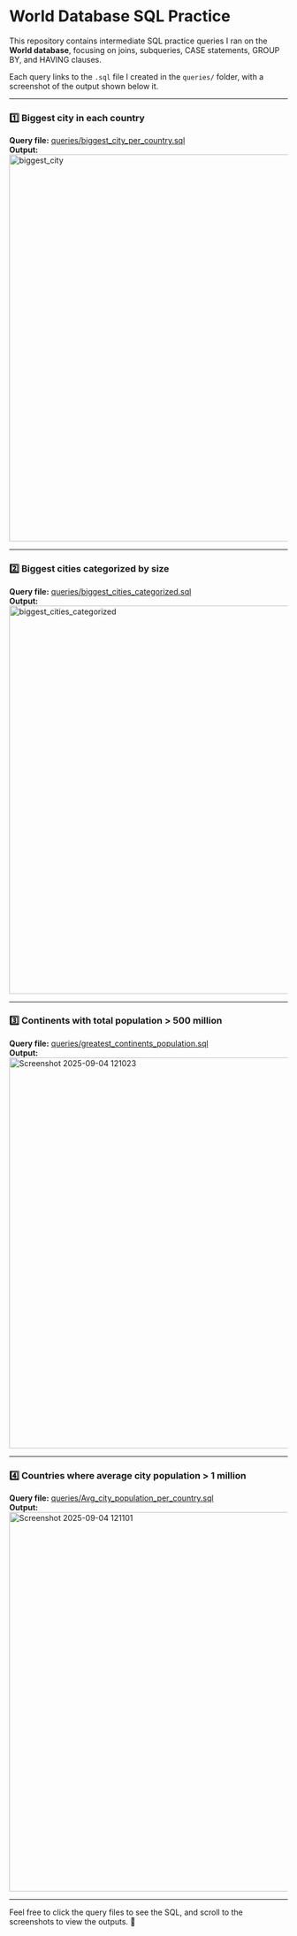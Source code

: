 # World Database SQL Practice

This repository contains intermediate SQL practice queries I ran on the **World database**, focusing on joins, subqueries, CASE statements, GROUP BY, and HAVING clauses.  

Each query links to the `.sql` file I created in the `queries/` folder, with a screenshot of the output shown below it.

---

### 1️⃣ Biggest city in each country
**Query file:** [queries/biggest_city_per_country.sql](queries/biggest_city_per_country.sql)  
**Output:**  
<img width="1915" height="700" alt="biggest_city" src="https://github.com/user-attachments/assets/b8479523-208e-4e97-8603-d5357e05f9af" />


---

### 2️⃣ Biggest cities categorized by size
**Query file:** [queries/biggest_cities_categorized.sql](queries/biggest_cities_categorized.sql)  
**Output:**  
<img width="1917" height="702" alt="biggest_cities_categorized" src="https://github.com/user-attachments/assets/fb73c1cc-b9ed-464d-b883-89ceffa80bdd" />

---

### 3️⃣ Continents with total population > 500 million
**Query file:** [queries/greatest_continents_population.sql](queries/greatest_continents_population.sql)  
**Output:**  
<img width="1919" height="707" alt="Screenshot 2025-09-04 121023" src="https://github.com/user-attachments/assets/fa566faa-50f5-423b-b0e8-7ebee0ab4fd5" />

---

### 4️⃣ Countries where average city population > 1 million
**Query file:** [queries/Avg_city_population_per_country.sql](queries/Avg_city_population_per_country.sql)  
**Output:**  
<img width="1919" height="686" alt="Screenshot 2025-09-04 121101" src="https://github.com/user-attachments/assets/fb00b47e-fbba-4731-b9c3-36490523c7e0" />

---

Feel free to click the query files to see the SQL, and scroll to the screenshots to view the outputs. 🚀
